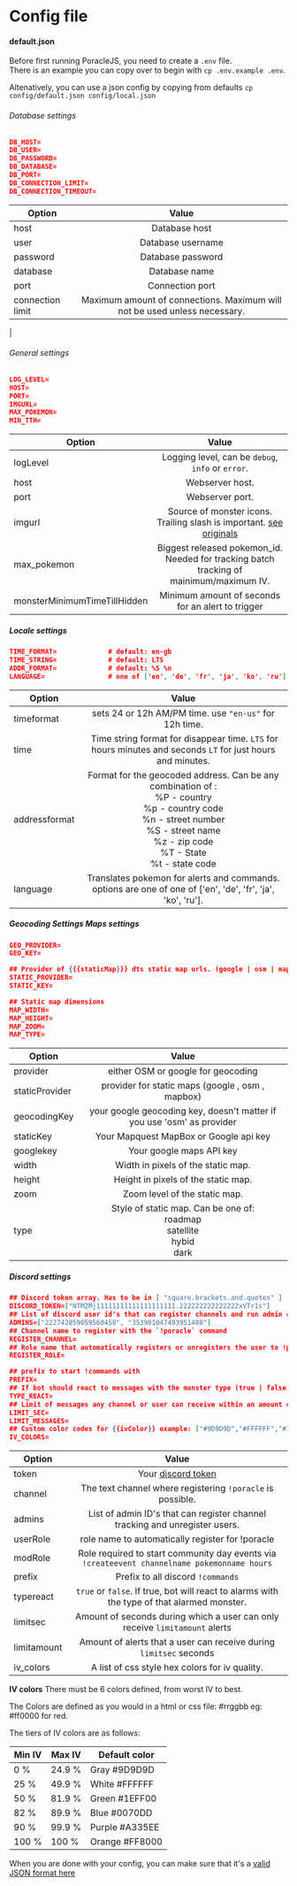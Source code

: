 # Config file


#### default.json

Before first running PoracleJS, you need to create a `.env` file.  
There is an example you can copy over to begin with `cp .env.example .env`.  

Altenatively, you can use a json config by copying from defaults `cp config/default.json config/local.json`


###### Database settings
```json
DB_HOST=
DB_USER=
DB_PASSWORD=
DB_DATABASE=
DB_PORT=
DB_CONNECTION_LIMIT=
DB_CONNECTION_TIMEOUT=
```

| Option        | Value         | 
| ------------- |:-------------:| 
| host      |  Database host    | 
| user      |  Database username| 
| password  |  Database password|   
| database  |  Database name    |   
| port      |  Connection port  |   
| connection limit| Maximum amount of connections. Maximum will not be used unless necessary.
|   


###### General settings

```json
LOG_LEVEL=
HOST=
PORT=
IMGURL=
MAX_POKEMON=
MIN_TTH=
  ```
  
  | Option        | Value         | 
  | ------------- |:-------------:| 
  |logLevel | Logging level, can be `debug`, `info` or `error`.|
  |host |   Webserver host. |
  |port | Webserver port. | 
  |imgurl | Source of monster icons. Trailing slash is important. [see originals](https://github.com/KartulUdus/PoracleJS/tree/master/src/app/util/images) |
  | max_pokemon | Biggest released pokemon_id. Needed for tracking batch tracking of mainimum/maximum IV.|
  | monsterMinimumTimeTillHidden | Minimum amount of seconds for an alert to trigger|

##### Locale settings
  ```json
TIME_FORMAT=             # default: en-gb
TIME_STRING=             # default: LTS
ADDR_FORMAT=             # default: %S %n
LANGUAGE=                # one of ['en', 'de', 'fr', 'ja', 'ko', 'ru']
  ```
  | Option        | Value         | 
  | ------------- |:-------------:| 
  | timeformat    | sets 24 or 12h AM/PM time. use `"en-us"` for 12h time.|
  | time | Time string format for disappear time. `LTS` for hours minutes and seconds `LT` for just hours and minutes.|
  | addressformat | Format for the geocoded address. Can be any combination of : <br/>%P - country <br/>%p - country code <br/>%n - street number <br/>%S - street name <br/>%z - zip code <br/>%T - State  <br/>%t - state code|
  | language | Translates pokemon for alerts and commands. options are one of one of ['en', 'de', 'fr', 'ja', 'ko', 'ru'].|


##### Geocoding Settings Maps settings

```json
GEO_PROVIDER=
GEO_KEY=

## Provider of {{{staticMap}}} dts static map urls. (google | osm | mapbox). Please note 'osm' provider is a key from 'mapquest'
STATIC_PROVIDER=
STATIC_KEY=

## Static map dimensions
MAP_WIDTH=
MAP_HEIGHT=
MAP_ZOOM=
MAP_TYPE=


```
| Option        | Value         | 
| ------------- |:-------------:| 
|provider| either OSM or google for geocoding|
|staticProvider|provider for static maps (google , osm , mapbox)|
|geocodingKey| your google geocoding key, doesn't matter if you use 'osm' as provider|
|staticKey| Your Mapquest MapBox or Google api key|
|googlekey | Your google maps API key |
|width| Width in pixels of the static map.|
|height| Height in pixels of the static map.|
|zoom | Zoom level of the static map.|
|type| Style of static map. Can be one of: <br/>roadmap <br/>satellite <br/>hybid <br/>dark |



##### Discord settings

```json
## Discord token array. Has to be in [ "square.brackets.and.quotes" ]
DISCORD_TOKEN=["NTM2Mj11111111111111111111.222222222222222xVTr1s"]
## List of discord user id's that can register channels and run admin commands.
ADMINS=["222742859059560458", "353901047493951488"]
## Channel name to register with the `!poracle` command
REGISTER_CHANNEL=
## Role name that automatically registers or unregisters the user to !poracle, default 'general'
REGISTER_ROLE=

## prefix to start !commands with
PREFIX=
## If bot should react to messages with the monster type (true | false)
TYPE_REACT=
## Limit of messages any channel or user can receive within an amount of seconds
LIMIT_SEC=
LIMIT_MESSAGES=
## Custom color codes for {{ivColor}} example: ["#9D9D9D","#FFFFFF","#1EFF00","#0070DD","#A335EE","#FF8000"]
IV_COLORS=
```

| Option        | Value         | 
| ------------- |:-------------:| 
|token | Your [discord token](discordbot.md)|
|channel | The text channel where registering `!poracle` is possible. |
|admins| List of admin ID's that can register channel tracking and unregister users.|
|userRole| role name to automatically register for !poracle|
|modRole| Role required to start community day events via `!createevent channelname pokemonname hours`|
|prefix| Prefix to all discord `!commands`|
|typereact| `true` or `false`. If true, bot will react to alarms with the type of that alarmed monster.|
|limitsec| Amount of seconds during which a user can only receive `limitamount` alerts |
|limitamount| Amount of alerts that a user can receive during `limitsec` seconds |
|iv_colors| A list of css style hex colors for iv quality.|

**IV colors**
There must be 6 colors defined, from worst IV to best.

The Colors are defined as you would in a html or css file: #rrggbb eg: #ff0000 for red.

The tiers of IV colors are as follows:

  | Min IV      | Max IV      | Default color  |
  | ----------- | ----------- | -------------- |
  | 0 %         | 24.9 %      | Gray   #9D9D9D |
  | 25 %        | 49.9 %      | White  #FFFFFF |
  | 50 %        | 81.9 %      | Green  #1EFF00 |
  | 82 %        | 89.9 %      | Blue   #0070DD |
  | 90 %        | 99.9 %      | Purple #A335EE |
  | 100 %       | 100 %       | Orange #FF8000 |



When you are done with your config, you can make sure that it's a [valid JSON format here](https://jsonlint.com/)